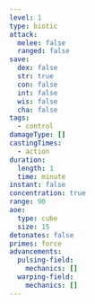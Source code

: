 ```yaml
---
level: 1
type: biotic
attack:
  melee: false
  ranged: false
save:
  dex: false
  str: true
  con: false
  int: false
  wis: false
  cha: false
tags:
  - control
damageType: []
castingTimes:
  - action
duration:
  length: 1
  time: minute
instant: false
concentration: true
range: 90
aoe:
  type: cube
  size: 15
detonates: false
primes: force
advancements:
  pulsing-field:
    mechanics: []
  warping-field:
    mechanics: []
---
```

